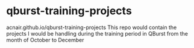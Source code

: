# qburst-training-projects
acnair.github.io/qburst-training-projects
This repo would contain the projects I would be handling during the training period in QBurst from the month of October to December
